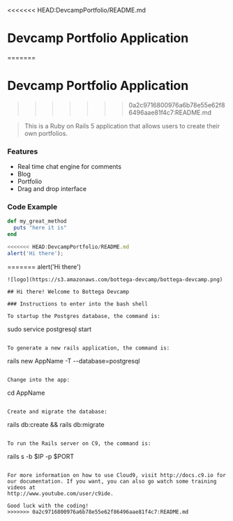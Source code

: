 <<<<<<< HEAD:DevcampPortfolio/README.md
# Devcamp Portfolio Application
=======
#  Devcamp Portfolio Application
>>>>>>> 0a2c9716800976a6b78e55e62f86496aae81f4c7:README.md

> This is a Ruby on Rails 5 application that allows users to create their own portfolios.

### Features

- Real time chat engine for comments
- Blog
- Portfolio
- Drag and drop interface

### Code Example

```ruby
def my_great_method
  puts "here it is"
end
```

```javascript
<<<<<<< HEAD:DevcampPortfolio/README.md
alert('Hi there');
```
=======
alert('Hi there')
``` 
![logo](https://s3.amazonaws.com/bottega-devcamp/bottega-devcamp.png)

## Hi there! Welcome to Bottega Devcamp

### Instructions to enter into the bash shell

To startup the Postgres database, the command is:

```
sudo service postgresql start
```

To generate a new rails application, the command is:

```
rails new AppName -T --database=postgresql
```

Change into the app:

```
cd AppName
```

Create and migrate the database:

```
rails db:create && rails db:migrate
```

To run the Rails server on C9, the command is:

```
rails s -b $IP -p $PORT
```

For more information on how to use Cloud9, visit http://docs.c9.io for our documentation. If you want, you can also go watch some training videos at
http://www.youtube.com/user/c9ide.

Good luck with the coding!
>>>>>>> 0a2c9716800976a6b78e55e62f86496aae81f4c7:README.md

